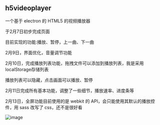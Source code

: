 ## h5videoplayer

一个基于 electron 的 HTML5 的视频播放器

于2月7日初步完成页面

目前实现的功能:播放、暂停，上一曲、下一曲

2月9日，界面优化，音量调节功能

2月10日，完成播放列表功能，拖拽文件可以添加到播放列表，我是采用localStorage存储列表

播放列表可以隐藏，点击画面可以播放、暂停

2月11日完成所有基本功能，调整了一些细节，播放速率、进度条等

2月13日，全屏功能目前使用的是 webkit 的 API，会只能使用其默认的播放控件，用 sass 改写了 css，还不是很好看

![image](https://github.com/VinciXie/h5videoplayer/blob/master/img/%E6%92%AD%E6%94%BE%E5%99%A8%E5%9B%BE%E4%BE%8B.png)
